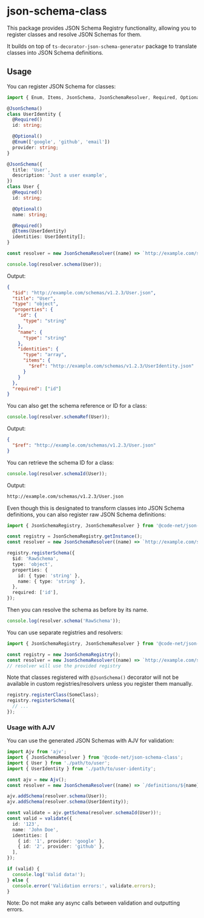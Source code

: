 # json-schema-class

This package provides JSON Schema Registry functionality, allowing you to register classes and resolve JSON Schemas for them.

It builds on top of `ts-decorator-json-schema-generator` package to translate classes into JSON Schema definitions.

## Usage

You can register JSON Schema for classes:

```typescript
import { Enum, Items, JsonSchema, JsonSchemaResolver, Required, Optional } from '@code-net/json-schema-class';

@JsonSchema()
class UserIdentity {
  @Required()
  id: string;

  @Optional()
  @Enum(['google', 'github', 'email'])
  provider: string;
}

@JsonSchema({
  title: 'User',
  description: 'Just a user example',
})
class User {
  @Required()
  id: string;

  @Optional()
  name: string;

  @Required()
  @Items(UserIdentity)
  identities: UserIdentity[];
}

const resolver = new JsonSchemaResolver((name) => `http://example.com/schemas/v1.2.3/${name}.json`);

console.log(resolver.schema(User));
```

Output:

```json
{
  "$id": "http://example.com/schemas/v1.2.3/User.json",
  "title": "User",
  "type": "object",
  "properties": {
    "id": {
      "type": "string"
    },
    "name": {
      "type": "string"
    },
    "identities": {
      "type": "array",
      "items": {
        "$ref": "http://example.com/schemas/v1.2.3/UserIdentity.json"
      }
    }
  },
  "required": ["id"]
}
```

You can also get the schema reference or ID for a class:

```typescript
console.log(resolver.schemaRef(User));
```

Output:

```json
{
  "$ref": "http://example.com/schemas/v1.2.3/User.json"
}
```

You can retrieve the schema ID for a class:

```typescript
console.log(resolver.schemaId(User));
```

Output:

```txt
http://example.com/schemas/v1.2.3/User.json
```

Even though this is designated to transform classes into JSON Schema definitions, you can also register raw JSON Schema definitions:

```typescript
import { JsonSchemaRegistry, JsonSchemaResolver } from '@code-net/json-schema-class';

const registry = JsonSchemaRegistry.getInstance();
const resolver = new JsonSchemaResolver((name) => `http://example.com/schemas/v1.2.3/${name}.json`);

registry.registerSchema({
  $id: 'RawSchema',
  type: 'object',
  properties: {
    id: { type: 'string' },
    name: { type: 'string' },
  },
  required: ['id'],
});
```

Then you can resolve the schema as before by its name.

```typescript
console.log(resolver.schema('RawSchema'));
```

You can use separate registries and resolvers:

```typescript
import { JsonSchemaRegistry, JsonSchemaResolver } from '@code-net/json-schema-class';

const registry = new JsonSchemaRegistry();
const resolver = new JsonSchemaResolver((name) => `http://example.com/schemas/v1.2.3/${name}.json`, registry);
// resolver will use the provided registry
```

Note that classes registered with `@JsonSchema()` decorator will not be available in custom registries/resolvers unless you register them manually.

```typescript
registry.registerClass(SomeClass);
registry.registerSchema({
  // ...  
});
```

### Usage with AJV

You can use the generated JSON Schemas with AJV for validation:

```typescript
import Ajv from 'ajv';
import { JsonSchemaResolver } from '@code-net/json-schema-class';
import { User } from './path/to/user';
import { UserIdentity } from './path/to/user-identity';

const ajv = new Ajv();
const resolver = new JsonSchemaResolver((name) => `/definitions/${name}.json#`);

ajv.addSchema(resolver.schema(User));
ajv.addSchema(resolver.schema(UserIdentity));

const validate = ajv.getSchema(resolver.schemaId(User))!;
const valid = validate({
  id: '123',
  name: 'John Doe',
  identities: [
    { id: '1', provider: 'google' },
    { id: '2', provider: 'github' },
  ],
});

if (valid) {
  console.log('Valid data!');
} else {
  console.error('Validation errors:', validate.errors);
}
```

Note: Do not make any async calls between validation and outputting errors.
